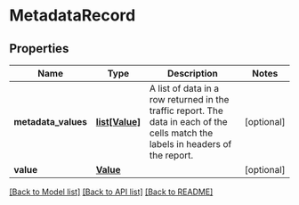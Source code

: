 # MetadataRecord

## Properties
Name | Type | Description | Notes
------------ | ------------- | ------------- | -------------
**metadata_values** | [**list[Value]**](Value.md) | A list of data in a row returned in the traffic report. The data in each of the cells match the labels in headers of the report. | [optional] 
**value** | [**Value**](Value.md) |  | [optional] 

[[Back to Model list]](../README.md#documentation-for-models) [[Back to API list]](../README.md#documentation-for-api-endpoints) [[Back to README]](../README.md)


